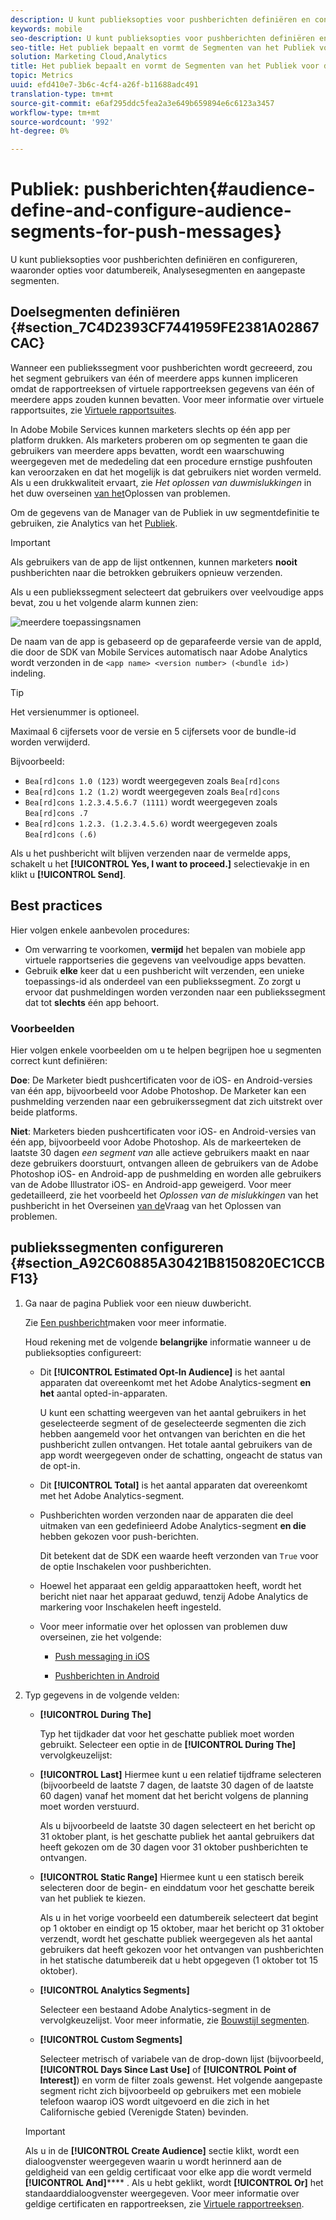 ```yaml
---
description: U kunt publieksopties voor pushberichten definiëren en configureren, waaronder opties voor datumbereik, Analysesegmenten en aangepaste segmenten.
keywords: mobile
seo-description: U kunt publieksopties voor pushberichten definiëren en configureren, waaronder opties voor datumbereik, Analysesegmenten en aangepaste segmenten.
seo-title: Het publiek bepaalt en vormt de Segmenten van het Publiek voor de Duw Berichten
solution: Marketing Cloud,Analytics
title: Het publiek bepaalt en vormt de Segmenten van het Publiek voor de Duw Berichten
topic: Metrics
uuid: efd410e7-3b6c-4cf4-a26f-b11688adc491
translation-type: tm+mt
source-git-commit: e6af295ddc5fea2a3e649b659894e6c6123a3457
workflow-type: tm+mt
source-wordcount: '992'
ht-degree: 0%

---
```



# Publiek: pushberichten{#audience-define-and-configure-audience-segments-for-push-messages}

U kunt publieksopties voor pushberichten definiëren en configureren, waaronder opties voor datumbereik, Analysesegmenten en aangepaste segmenten.

## Doelsegmenten definiëren {#section_7C4D2393CF7441959FE2381A02867CAC}

Wanneer een publiekssegment voor pushberichten wordt gecreeerd, zou het segment gebruikers van één of meerdere apps kunnen impliceren omdat de rapportreeksen of virtuele rapportreeksen gegevens van één of meerdere apps zouden kunnen bevatten. Voor meer informatie over virtuele rapportsuites, zie [Virtuele rapportsuites](/help/using/manage-apps/c-mob-vrs.md).

In Adobe Mobile Services kunnen marketers slechts op één app per platform drukken. Als marketers proberen om op segmenten te gaan die gebruikers van meerdere apps bevatten, wordt een waarschuwing weergegeven met de mededeling dat een procedure ernstige pushfouten kan veroorzaken en dat het mogelijk is dat gebruikers niet worden vermeld. Als u een drukkwaliteit ervaart, zie *Het oplossen van duwmislukkingen* in het duw overseinen [van het](/help/using/in-app-messaging/t-create-push-message/c-schedule-push-message.md)Oplossen van problemen.

Om de gegevens van de Manager van de Publiek in uw segmentdefinitie te gebruiken, zie Analytics van het [Publiek](https://docs-author-stg.corp.adobe.com/content/help/en/analytics/integration/audience-analytics/mc-audiences-aam.html).

>[!IMPORTANT]
>
>Als gebruikers van de app de lijst ontkennen, kunnen marketers **nooit** pushberichten naar die betrokken gebruikers opnieuw verzenden.

Als u een publiekssegment selecteert dat gebruikers over veelvoudige apps bevat, zou u het volgende alarm kunnen zien:

![meerdere toepassingsnamen](assets/multiple_appname.png)

De naam van de app is gebaseerd op de geparafeerde versie van de appId, die door de SDK van Mobile Services automatisch naar Adobe Analytics wordt verzonden in de `<app name> <version number> (<bundle id>)` indeling.

>[!TIP]
>
>Het versienummer is optioneel.

Maximaal 6 cijfersets voor de versie en 5 cijfersets voor de bundle-id worden verwijderd.

Bijvoorbeeld:

* `Bea[rd]cons 1.0 (123)` wordt weergegeven zoals `Bea[rd]cons`
* `Bea[rd]cons 1.2 (1.2)` wordt weergegeven zoals `Bea[rd]cons`
* `Bea[rd]cons 1.2.3.4.5.6.7 (1111)` wordt weergegeven zoals `Bea[rd]cons .7`
* `Bea[rd]cons 1.2.3. (1.2.3.4.5.6)` wordt weergegeven zoals `Bea[rd]cons (.6)`

Als u het pushbericht wilt blijven verzenden naar de vermelde apps, schakelt u het **[!UICONTROL Yes, I want to proceed.]** selectievakje in en klikt u **[!UICONTROL Send]**.

## Best practices

Hier volgen enkele aanbevolen procedures:

* Om verwarring te voorkomen, **vermijd** het bepalen van mobiele app virtuele rapportseries die gegevens van veelvoudige apps bevatten.
* Gebruik **elke** keer dat u een pushbericht wilt verzenden, een unieke toepassings-id als onderdeel van een publiekssegment.
Zo zorgt u ervoor dat pushmeldingen worden verzonden naar een publiekssegment dat tot **slechts** één app behoort.

### Voorbeelden

Hier volgen enkele voorbeelden om u te helpen begrijpen hoe u segmenten correct kunt definiëren:

**Doe**: De Marketer biedt pushcertificaten voor de iOS- en Android-versies van één app, bijvoorbeeld voor Adobe Photoshop. De Marketer kan een pushmelding verzenden naar een gebruikerssegment dat zich uitstrekt over beide platforms.

**Niet**: Marketers bieden pushcertificaten voor iOS- en Android-versies van één app, bijvoorbeeld voor Adobe Photoshop. Als de markeerteken de laatste 30 dagen *een segment van* alle actieve gebruikers maakt en naar deze gebruikers doorstuurt, ontvangen alleen de gebruikers van de Adobe Photoshop iOS- en Android-app de pushmelding en worden alle gebruikers van de Adobe Illustrator iOS- en Android-app geweigerd. Voor meer gedetailleerd, zie het voorbeeld het *Oplossen van de mislukkingen* van het pushbericht in het Overseinen [van de](/help/using/in-app-messaging/t-create-push-message/c-troubleshooting-push-messaging.md)Vraag van het Oplossen van problemen.

## publiekssegmenten configureren {#section_A92C60885A30421B8150820EC1CCBF13}

1. Ga naar de pagina Publiek voor een nieuw duwbericht.

   Zie [Een pushbericht](/help/using/in-app-messaging/t-create-push-message/t-create-push-message.md)maken voor meer informatie.

   Houd rekening met de volgende **belangrijke** informatie wanneer u de publieksopties configureert:

   * Dit **[!UICONTROL Estimated Opt-In Audience]** is het aantal apparaten dat overeenkomt met het Adobe Analytics-segment **en het** aantal opted-in-apparaten.

      U kunt een schatting weergeven van het aantal gebruikers in het geselecteerde segment of de geselecteerde segmenten die zich hebben aangemeld voor het ontvangen van berichten en die het pushbericht zullen ontvangen. Het totale aantal gebruikers van de app wordt weergegeven onder de schatting, ongeacht de status van de opt-in.

   * Dit **[!UICONTROL Total]** is het aantal apparaten dat overeenkomt met het Adobe Analytics-segment.

   * Pushberichten worden verzonden naar de apparaten die deel uitmaken van een gedefinieerd Adobe Analytics-segment **en die** hebben gekozen voor push-berichten.

      Dit betekent dat de SDK een waarde heeft verzonden van `True` voor de optie Inschakelen voor pushberichten.

   * Hoewel het apparaat een geldig apparaattoken heeft, wordt het bericht niet naar het apparaat geduwd, tenzij Adobe Analytics de markering voor Inschakelen heeft ingesteld.

   * Voor meer informatie over het oplossen van problemen duw overseinen, zie het volgende:

      * [Push messaging in iOS](https://docs.adobe.com/content/help/en/mobile-services/ios/messaging-ios/push-messaging/push-messaging.html)

      * [Pushberichten in Android](https://docs.adobe.com/content/help/en/mobile-services/android/messaging-android/push-messaging/push-messaging.html)

1. Typ gegevens in de volgende velden:

   * **[!UICONTROL During The]**

      Typ het tijdkader dat voor het geschatte publiek moet worden gebruikt. Selecteer een optie in de **[!UICONTROL During The]** vervolgkeuzelijst:

   * **[!UICONTROL Last]** Hiermee kunt u een relatief tijdframe selecteren (bijvoorbeeld de laatste 7 dagen, de laatste 30 dagen of de laatste 60 dagen) vanaf het moment dat het bericht volgens de planning moet worden verstuurd.

      Als u bijvoorbeeld de laatste 30 dagen selecteert en het bericht op 31 oktober plant, is het geschatte publiek het aantal gebruikers dat heeft gekozen om de 30 dagen voor 31 oktober pushberichten te ontvangen.

   * **[!UICONTROL Static Range]** Hiermee kunt u een statisch bereik selecteren door de begin- en einddatum voor het geschatte bereik van het publiek te kiezen.

      Als u in het vorige voorbeeld een datumbereik selecteert dat begint op 1 oktober en eindigt op 15 oktober, maar het bericht op 31 oktober verzendt, wordt het geschatte publiek weergegeven als het aantal gebruikers dat heeft gekozen voor het ontvangen van pushberichten in het statische datumbereik dat u hebt opgegeven (1 oktober tot 15 oktober).

   * **[!UICONTROL Analytics Segments]**

      Selecteer een bestaand Adobe Analytics-segment in de vervolgkeuzelijst. Voor meer informatie, zie [Bouwstijl segmenten](https://docs.adobe.com/content/help/en/analytics/components/segmentation/segmentation-workflow/seg-build.html).

   * **[!UICONTROL Custom Segments]**

      Selecteer metrisch of variabele van de drop-down lijst (bijvoorbeeld, **[!UICONTROL Days Since Last Use]** of **[!UICONTROL Point of Interest]**) en vorm de filter zoals gewenst. Het volgende aangepaste segment richt zich bijvoorbeeld op gebruikers met een mobiele telefoon waarop iOS wordt uitgevoerd en die zich in het Californische gebied (Verenigde Staten) bevinden.
   >[!IMPORTANT]
   >
   >Als u in de **[!UICONTROL Create Audience]** sectie klikt, wordt een dialoogvenster weergegeven waarin u wordt herinnerd aan de geldigheid van een geldig certificaat voor elke app die wordt vermeld **[!UICONTROL And]****** . Als u hebt geklikt, wordt **[!UICONTROL Or]** het standaarddialoogvenster weergegeven. Voor meer informatie over geldige certificaten en rapportreeksen, zie [Virtuele rapportreeksen](/help/using/manage-apps/c-mob-vrs.md).
